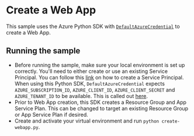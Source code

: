 # Create a Web App

This sample uses the Azure Python SDK with [`DefaultAzureCredential`](https://docs.microsoft.com/en-us/azure/developer/python/azure-sdk-authenticate-hosted-applications) to create a Web App.

## Running the sample
- Before running the sample, make sure your local environment is set up correctly. You'll need to either create or use an existing Service Principal. You can follow this [link](https://docs.microsoft.com/en-us/azure/developer/python/configure-local-development-environment?tabs=cmd) on how to create a Service Principal.
When using this Python SDK, `DefaultAzureCredential` expects `AZURE_SUBSCRIPTION_ID`, `AZURE_CLIENT_ID`, `AZURE_CLIENT_SECRET` and `AZURE_TENANT_ID` to be available. This is called out [here](https://docs.microsoft.com/en-us/azure/developer/python/configure-local-development-environment?tabs=cmd#create-a-service-principal-and-environment-variables-for-development).
- Prior to Web App creation, this SDK creates a Resource Group and App Service Plan. This can be changed to target an existing Resource Group or App Service Plan if desired.
- Create and activate your virtual environment and run `python create-webapp.py`.
